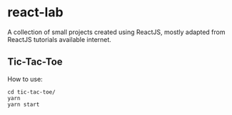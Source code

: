 # react-lab
A collection of small projects created using ReactJS, mostly adapted from ReactJS tutorials available internet.


## Tic-Tac-Toe

How to use:
```
cd tic-tac-toe/
yarn
yarn start
```
